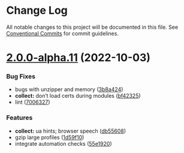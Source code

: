 # Change Log

All notable changes to this project will be documented in this file.
See [Conventional Commits](https://conventionalcommits.org) for commit guidelines.

# [2.0.0-alpha.11](https://github.com/unblocked-web/unblocked/compare/v1.0.1...v2.0.0-alpha.11) (2022-10-03)


### Bug Fixes

* bugs with unzipper and memory ([3b8a424](https://github.com/unblocked-web/unblocked/commit/3b8a424109a7109107b48e0742665f943e5dfa80))
* **collect:** don’t load certs during modules ([bf42325](https://github.com/unblocked-web/unblocked/commit/bf4232587953c25499a4aa4f104a22172c10158a))
* lint ([7006327](https://github.com/unblocked-web/unblocked/commit/70063270438ad5e354a6ec1d32dbc4c57c9a0227))


### Features

* **collect:** ua hints; browser speech ([db55608](https://github.com/unblocked-web/unblocked/commit/db55608b1025178c175397ce00c5ae67a7237e00))
* gzip large profiles ([1d59f10](https://github.com/unblocked-web/unblocked/commit/1d59f10c9aceb878cdbd3f51b9e28e60b78413c4))
* integrate automation checks ([55e1920](https://github.com/unblocked-web/unblocked/commit/55e192023d8dacc493ae4969791258576975738d))

